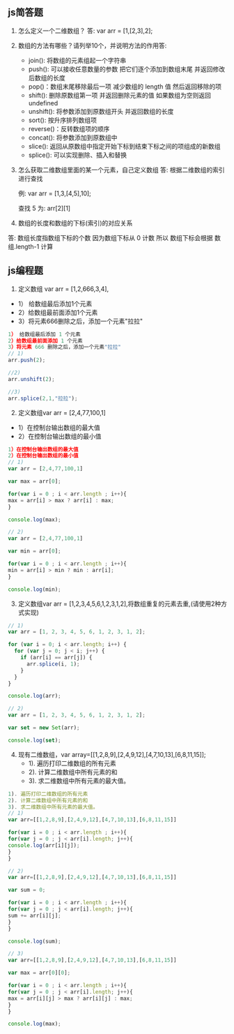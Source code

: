 ## js简答题
1. 怎么定义一个二维数组？
   答: var arr = [1,[2,3],2];

2. 数组的方法有哪些？请列举10个，并说明方法的作用答:

   - join(): 将数组的元素组起一个字符串
   - push(): 可以接收任意数量的参数 把它们逐个添加到数组末尾 并返回修改后数组的长度
   - pop()：数组末尾移除最后一项 减少数组的 length 值 然后返回移除的项
   - shift(): 删除原数组第一项 并返回删除元素的值 如果数组为空则返回 undefined
   - unshift(): 将参数添加到原数组开头 并返回数组的长度
   - sort(): 按升序排列数组项
   - reverse()：反转数组项的顺序
   - concat(): 将参数添加到原数组中
   - slice(): 返回从原数组中指定开始下标到结束下标之间的项组成的新数组
   - splice(): 可以实现删除、插入和替换

3. 怎么获取二维数组里面的某一个元素，自己定义数组
   答: 根据二维数组的索引进行查找

   例: var arr = [1,3,[4,5],10];

   查找 5 为: arr[2][1]

4. 数组的长度和数组的下标(索引)的对应关系

答: 数组长度指数组下标的个数 因为数组下标从 0 计数 所以 数组下标会根据 数组.length-1 计算

## js编程题

1. 定义数组 var arr = [1,2,666,3,4],

 - 1） 给数组最后添加1个元素
 - 2）给数组最前面添加1个元素
 - 3）将元素666删除之后，添加一个元素"拉拉"
```js
1） 给数组最后添加 1 个元素
2）给数组最前面添加 1 个元素
3）将元素 666 删除之后，添加一个元素"拉拉"
// 1)
arr.push(2);

//2)
arr.unshift(2);

//3)
arr.splice(2,1,"拉拉");
```
2. 定义数组var arr = [2,4,77,100,1]
 - 1）在控制台输出数组的最大值
 - 2）在控制台输出数组的最小值
 ```js
1）在控制台输出数组的最大值
2）在控制台输出数组的最小值
// 1)
var arr = [2,4,77,100,1]

var max = arr[0];

for(var i = 0 ; i < arr.length ; i++){
max = arr[i] > max ? arr[i] : max;
}

console.log(max);

// 2)
var arr = [2,4,77,100,1]

var min = arr[0];

for(var i = 0 ; i < arr.length ; i++){
min = arr[i] > min ? min : arr[i];
}

console.log(min);
 ```
3. 定义数组var arr = [1,2,3,4,5,6,1,2,3,1,2],将数组重复的元素去重,(请使用2种方式实现)
```js
// 1)
var arr = [1, 2, 3, 4, 5, 6, 1, 2, 3, 1, 2];

for (var i = 0; i < arr.length; i++) {
  for (var j = 0; j < i; j++) {
    if (arr[i] == arr[j]) {
      arr.splice(i, 1);
    }
  }
}

console.log(arr);

// 2)
var arr = [1, 2, 3, 4, 5, 6, 1, 2, 3, 1, 2];

var set = new Set(arr);

console.log(set);

```

4. 现有二维数组，var  array=[[1,2,8,9],[2,4,9,12],[4,7,10,13],[6,8,11,15]];                                       
   - 1). 遍历打印二维数组的所有元素
   - 2). 计算二维数组中所有元素的和
   - 3). 求二维数组中所有元素的最大值。

  ```js
1). 遍历打印二维数组的所有元素
2). 计算二维数组中所有元素的和
3). 求二维数组中所有元素的最大值。
// 1)
var arr=[[1,2,8,9],[2,4,9,12],[4,7,10,13],[6,8,11,15]]

for(var i = 0 ; i < arr.length ; i++){
for(var j = 0 ; j < arr[i].length; j++){
console.log(arr[i][j]);
}
}

// 2)
var arr=[[1,2,8,9],[2,4,9,12],[4,7,10,13],[6,8,11,15]]

var sum = 0;

for(var i = 0 ; i < arr.length ; i++){
for(var j = 0 ; j < arr[i].length; j++){
sum += arr[i][j];
}
}

console.log(sum);

// 3)
var arr=[[1,2,8,9],[2,4,9,12],[4,7,10,13],[6,8,11,15]]

var max = arr[0][0];

for(var i = 0 ; i < arr.length ; i++){
for(var j = 0 ; j < arr[i].length; j++){
max = arr[i][j] > max ? arr[i][j] : max;
}
}

console.log(max);

  ```